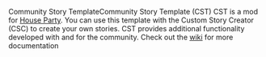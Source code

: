 Community Story TemplateCommunity Story Template (CST)
CST is a mod for [House Party](http://games.eekllc.com/). You can use this template with the Custom Story Creator (CSC) to create your own stories. CST provides additional functionality developed with and for the community. Check out the [wiki](https://github.com/Device666/CST/wiki) for more documentation